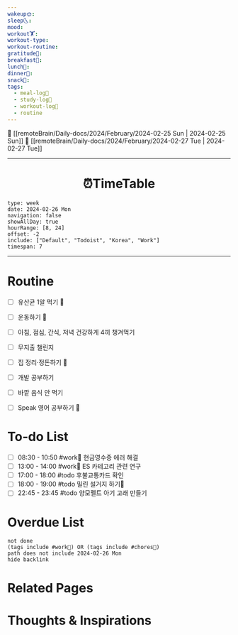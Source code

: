 ```yaml
---
wakeup🌞: 
sleep🌜: 
mood: 
workout🏋️: 
workout-type: 
workout-routine: 
gratitude🙏: 
breakfast🍳: 
lunch🍚: 
dinner🥗: 
snack🍬: 
tags:
  - meal-log📝
  - study-log📓
  - workout-log💪
  - routine
---
```


🔺 [[remoteBrain/Daily-docs/2024/February/2024-02-25 Sun | 2024-02-25 Sun]]
🔻 [[remoteBrain/Daily-docs/2024/February/2024-02-27 Tue | 2024-02-27 Tue]]
___
<h1> <center>⏰TimeTable </center> </h1>

```gEvent
type: week
date: 2024-02-26 Mon
navigation: false
showAllDay: true
hourRange: [8, 24]
offset: -2
include: ["Default", "Todoist", "Korea", "Work"]
timespan: 7
```

--- 


# Routine 

- [ ] 유산균 1알 먹기 🔼 
- [ ] 운동하기 🔼
- [ ] 아침, 점심, 간식, 저녁 건강하게 4끼 챙겨먹기
- [ ] 무지출 챌린지 
- [ ] 집 정리·정돈하기 🔼
- [ ] 개발 공부하기
- [ ] 바깥 음식 안 먹기 
- [ ] Speak 영어 공부하기 🔼 


# To-do List

- [ ] 08:30 - 10:50 #work💼 현금영수증 에러 해결
- [ ] 13:00 - 14:00 #work💼 ES 카테고리 관련 연구
- [ ] 17:00 - 18:00 #todo 후불교통카드 확인
- [ ] 18:00 - 19:00 #todo 밀린 설거지 하기🧽
- [ ] 22:45 - 23:45 #todo 양모펠트 아기 고래 만들기

# Overdue List
```tasks
not done
(tags include #work💼) OR (tags include #chores🧺) 
path does not include 2024-02-26 Mon
hide backlink
```

# Related Pages



# Thoughts & Inspirations


